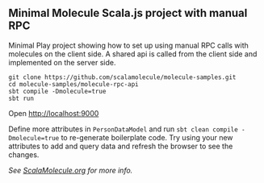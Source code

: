 ## Minimal Molecule Scala.js project with manual RPC

Minimal Play project showing how to set up using manual RPC calls with molecules on the client side. A shared api is called from the client side and implemented on the server side.

```
git clone https://github.com/scalamolecule/molecule-samples.git
cd molecule-samples/molecule-rpc-api
sbt compile -Dmolecule=true
sbt run
```
Open [http://localhost:9000](http://localhost:9000)

Define more attributes in `PersonDataModel` and run `sbt clean compile -Dmolecule=true` to re-generate boilerplate code. Try using your new attributes to add and query data and refresh the browser to see the changes.


_See [ScalaMolecule.org](http://scalamolecule.org) for more info._